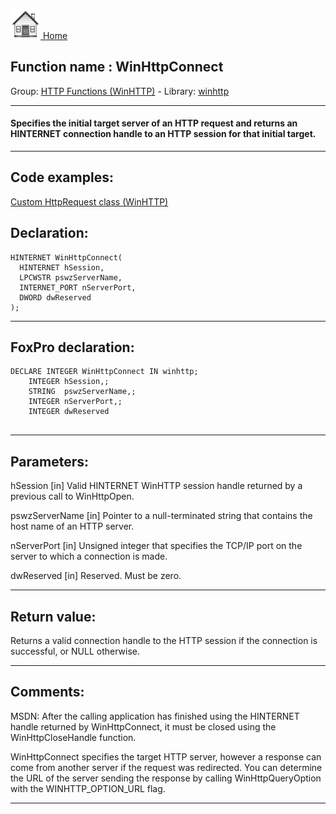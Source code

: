 [<img src="../../images/home.png"> Home ](https://github.com/VFPX/Win32API)  

## Function name : WinHttpConnect
Group: [HTTP Functions (WinHTTP)](../../functions_group.md#HTTP_Functions_(WinHTTP))  -  Library: [winhttp](../../libraries.md#winhttp)  
***  


#### Specifies the initial target server of an HTTP request and returns an HINTERNET connection handle to an HTTP session for that initial target.
***  


## Code examples:
[Custom HttpRequest class (WinHTTP)](../../samples/sample_397.md)  

## Declaration:
```foxpro  
HINTERNET WinHttpConnect(
  HINTERNET hSession,
  LPCWSTR pswzServerName,
  INTERNET_PORT nServerPort,
  DWORD dwReserved
);  
```  
***  


## FoxPro declaration:
```foxpro  
DECLARE INTEGER WinHttpConnect IN winhttp;
	INTEGER hSession,;
	STRING  pswzServerName,;
	INTEGER nServerPort,;
	INTEGER dwReserved
  
```  
***  


## Parameters:
hSession 
[in] Valid HINTERNET WinHTTP session handle returned by a previous call to WinHttpOpen. 

pswzServerName 
[in] Pointer to a null-terminated string that contains the host name of an HTTP server.

nServerPort 
[in] Unsigned integer that specifies the TCP/IP port on the server to which a connection is made.

dwReserved 
[in] Reserved. Must be zero.
  
***  


## Return value:
Returns a valid connection handle to the HTTP session if the connection is successful, or NULL otherwise.  
***  


## Comments:
MSDN: After the calling application has finished using the HINTERNET handle returned by WinHttpConnect, it must be closed using the WinHttpCloseHandle function.  
  
WinHttpConnect specifies the target HTTP server, however a response can come from another server if the request was redirected. You can determine the URL of the server sending the response by calling WinHttpQueryOption with the WINHTTP_OPTION_URL flag.  
  
***  

